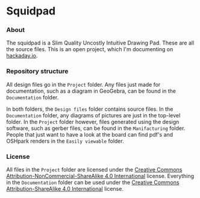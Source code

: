 # Squidpad
### About
The squidpad is a Slim Quality Uncostly Intuitive Drawing Pad. These are all the source files. This is an open project, which I'm documenting on [hackaday.io](https://hackaday.io/project/7153-squidpad).

### Repository structure
All design files go in the `Project` folder. Any files just made for documentation, such as a diagram in GeoGebra, can be found in the `Documentation` folder.

In both folders, the `Design files` folder contains source files. In the `Documentation` folder, any diagrams of pictures are just in the top-level folder. In the `Project` folder however, files generated using the design software, such as gerber files, can be found in the `Manifacturing` folder. People that just want to have a look at the board can find pdf's and OSHpark renders in the `Easily viewable` folder.

### License
All files in the `Project` folder are licensed under the [Creative Commons Attribution-NonCommercial-ShareAlike 4.0 International](http://creativecommons.org/licenses/by-nc-sa/4.0/) license. Everything in the `Documentation` folder can be used under the [Creative Commons Attribution-ShareAlike 4.0 International](http://creativecommons.org/licenses/by-sa/4.0/) license.